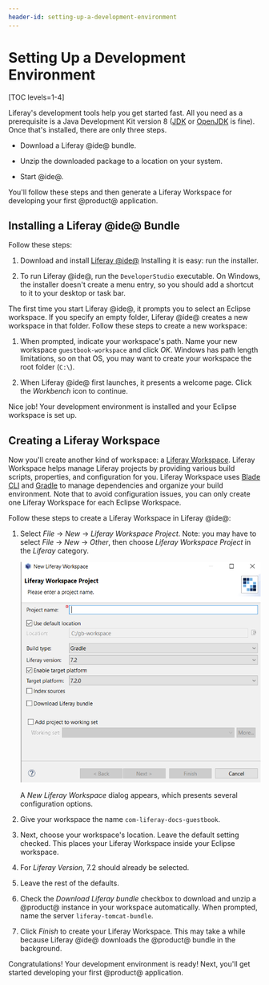 ```yaml
---
header-id: setting-up-a-development-environment
---
```


# Setting Up a Development Environment

[TOC levels=1-4]

Liferay's development tools help you get started fast. All you need as
a prerequisite is a Java Development Kit version 8 ([JDK](http://www.oracle.com/technetwork/java/javase/downloads/jdk8-downloads-2133151.html)
or [OpenJDK](https://jdk.java.net/java-se-ri/8) is fine).
Once that's installed, there are only three steps. 

- Download a Liferay @ide@ bundle. 

- Unzip the downloaded package to a location on your system. 

- Start @ide@. 

You'll follow these steps and then generate a Liferay Workspace for developing
your first @product@ application. 

## Installing a Liferay @ide@ Bundle

Follow these steps: 

1.  Download and install 
    [Liferay @ide@](/docs/7-2/reference/-/knowledge_base/r/installing-liferay-dev-studio)
    Installing it is easy: run the installer.

2. To run Liferay @ide@, run the `DeveloperStudio` executable. On Windows, the
   installer doesn't create a menu entry, so you should add a shortcut to it to
   your desktop or task bar.

The first time you start Liferay @ide@, it prompts you to select an Eclipse
workspace.  If you specify an empty folder, Liferay @ide@ creates a new
workspace in that folder. Follow these steps to create a new workspace:

1.  When prompted, indicate your workspace's path. Name your new workspace 
    `guestbook-workspace` and click *OK*. Windows has path length limitations,
    so on that OS, you may want to create your workspace the root folder
    (`C:\`). 

2.  When Liferay @ide@ first launches, it presents a welcome page. Click the
    *Workbench* icon to continue. 

Nice job! Your development environment is installed and your Eclipse workspace
is set up. 

## Creating a Liferay Workspace

Now you'll create another kind of workspace: a 
[Liferay Workspace](/docs/7-2/reference/-/knowledge_base/r/liferay-workspace). 
Liferay Workspace helps manage Liferay projects by providing various build
scripts, properties, and configuration for you. Liferay Workspace uses 
[Blade CLI](/docs/7-2/reference/-/knowledge_base/r/blade-cli) and 
[Gradle](https://gradle.org/) to manage dependencies and organize your build 
environment. Note that to avoid configuration issues, you can only create one 
Liferay Workspace for each Eclipse Workspace. 

Follow these steps to create a Liferay Workspace in Liferay @ide@:

1.  Select *File* &rarr; *New* &rarr; *Liferay Workspace Project*. Note: you may 
    have to select *File* &rarr; *New* &rarr; *Other*, then choose *Liferay 
    Workspace Project* in the *Liferay* category. 

    ![Figure 1: By selecting *Liferay Workspace*, you begin the process of creating a new workspace for your @product@ projects.](../../../images/dev-studio-create-workspace.png)

    A *New Liferay Workspace* dialog appears, which presents several 
    configuration options. 

2.  Give your workspace the name `com-liferay-docs-guestbook`. 

3.  Next, choose your workspace's location. Leave the default setting checked. 
    This places your Liferay Workspace inside your Eclipse workspace. 
 
4.  For *Liferay Version*, 7.2 should already be selected. 

5.  Leave the rest of the defaults. 

6.  Check the *Download Liferay bundle* checkbox to download and 
	unzip a @product@ instance in your workspace automatically.  When prompted,
	name the server `liferay-tomcat-bundle`. 

6.  Click *Finish* to create your Liferay Workspace. This may take a while 
    because Liferay @ide@ downloads the @product@ bundle in the background. 

Congratulations! Your development environment is ready! Next, you'll get started 
developing your first @product@ application. 
